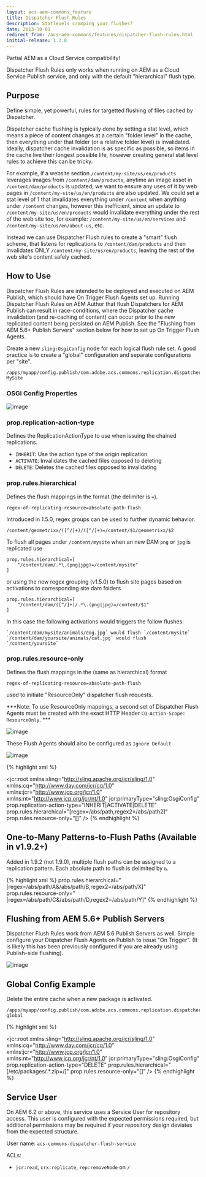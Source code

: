 ```yaml
---
layout: acs-aem-commons_feature
title: Dispatcher Flush Rules
description: Statlevels cramping your flushes?
date: 2013-10-01
redirect_from: /acs-aem-commons/features/dispatcher-flush-rules.html
initial-release: 1.2.0
---
```



<div class="aemcs-incompatible">
    <div class="aemcs-incompatible__title">Partial AEM as a Cloud Service compatibility!</div>
    <p>
         Dispatcher Flush Rules only works when running on AEM as a Cloud Service Publish service, and only with the default "hierarchical" flush type.
    </p>
</div>

## Purpose

Define simple, yet powerful, rules for targetted flushing of files cached by Dispatcher.

Dispatcher cache flushing is typically done by setting a stat level, which means a piece of content changes at a certain "folder level" in the cache, then everything under that folder (or a relative folder level) is invalidated. Ideally, dispatcher cache invalidation is as specific as possible, so items in the cache live their longest possible life, however creating general stat level rules to achieve this can be tricky.

For example, if a website section `/content/my-site/us/en/products` leverages images from `/content/dam/products`, anytime an image asset in `/content/dam/products` is updated, we want to ensure any uses of it by web pages in `/content/my-site/us/en/products` are also updated. We could set a stat level of 1 that invalidates everything under `/content` when anything under `/content` changes, however this inefficient, since an update to `/content/my-site/us/en/products` would invalidate everything under the rest of the web site too, for example: `/content/my-site/us/en/services` and `/content/my-site/us/en/about-us`, etc.

Instead we can use Dispatcher Flush rules to create a "smart" flush scheme, that listens for replications to `/content/dam/products` and then invalidates ONLY `/content/my-site/us/en/products`, leaving the rest of the web site's content safely cached.

## How to Use

Dispatcher Flush Rules are intended to be deployed and executed on AEM Publish, which should have  On Trigger Flush Agents set up. Running Dispatcher Flush Rules on AEM Author that flush Dispatchers for AEM Publish can result in race-conditions, where the Dispatcher cache invalidation (and re-caching of content) can occur prior to the new replicated content being persisted on AEM Publish. See the "Flushing from AEM 5.6+ Publish Servers" section below for how to set up On Trigger Flush Agents.

Create a new `sling:OsgiConfig` node for each logical flush rule set. A good practice is to create a "global" configuration and separate configurations per "site".

    /apps/myapp/config.publish/com.adobe.acs.commons.replication.dispatcher.impl.DispatcherFlushRulesImpl-MySite

### OSGi Config Properties

![image](images/osgi-configuration.png)

### prop.replication-action-type

Defines the ReplicationActionType to use when issuing the chained replications.

* `INHERIT`: Use the action type of the origin replication
* `ACTIVATE`: Invalidates the cached files opposed to deleting
* `DELETE`: Deletes the cached files opposed to invalidating
 
### prop.rules.hierarchical

Defines the flush mappings in the format (the delimiter is `=`).

    regex-of-replicating-resource=absolute-path-flush

Introduced in 1.5.0, regex groups can be used to further dynamic behavior.

    /content/geometrixx/([^/]+)/([^/]+)=/content/$1/geometrixx/$2

To flush all pages under `/content/mysite` when an new DAM `png` or `jpg` is replicated use

    prop.rules.hierarchical=[
        "/content/dam/.*\.(png|jpg)=/content/mysite"
    ]

or using the new regex grouping (v1.5.0) to flush site pages based on activations to corresponding site dam folders

    prop.rules.hierarchical=[
        "/content/dam/([^/]+)/.*\.(png|jpg)=/content/$1"
    ]

In this case the following activations would triggers the follow flushes: 

    `/content/dam/mysite/animals/dog.jpg` would flush `/content/mysite`
    `/content/dam/yoursite/animals/cat.jpg` would flush `/content/yoursite`

### prop.rules.resource-only

Defines the flush mappings in the (same as hierarchical) format

    regex-of-replicating-resource=absolute-path-flush

used to initiate "ResourceOnly" dispatcher flush requests.

***Note: To use ResourceOnly mappings, a second set of Dispatcher Flush Agents must be created with the exact HTTP Header `CQ-Action-Scope: ResourceOnly`. ***

![image](images/replication-agent-config-cq-action-scope-resourceonly.png)

These Flush Agents should also be configured as `Ignore Default`

![image](images/replication-agent-config-ignore-default.png)


{% highlight xml %}
<?xml version="1.0" encoding="UTF-8"?>
<jcr:root xmlns:sling="http://sling.apache.org/jcr/sling/1.0" xmlns:cq="http://www.day.com/jcr/cq/1.0"
    xmlns:jcr="http://www.jcp.org/jcr/1.0" xmlns:nt="http://www.jcp.org/jcr/nt/1.0"
    jcr:primaryType="sling:OsgiConfig"
    prop.replication-action-type="INHERIT|ACTIVATE|DELETE"
    prop.rules.hierarchical="[regex=/abs/path,regex2=/abs/path2]"
    prop.rules.resource-only="[]"
    />
{% endhighlight %}  


## One-to-Many Patterns-to-Flush Paths (Available in v1.9.2+)

Added in 1.9.2 (not 1.9.0), multiple flush paths can be assigned to a replication pattern. Each absolute path to flush is delimited by `&`.

{% highlight xml %}
    prop.rules.hierarchical="[regex=/abs/path/A&/abs/path/B,regex2=/abs/path/X]"
    prop.rules.resource-only="[regex=/abs/path/C&/abs/path/D,regex2=/abs/path/Y]"
{% endhighlight %}  

## Flushing from AEM 5.6+ Publish Servers

Dispatcher Flush Rules work from AEM 5.6 Publish Servers as well. Simple configure your Dispatcher Flush Agents on Publish to issue "On Trigger". (It is likely this has been previously configured if you are already using Publish-side flushing).

![image](images/replication-agent-config-on-receive.png)


## Global Config Example

Delete the entire cache when a new package is activated.  

    /apps/myapp/config.publish/com.adobe.acs.commons.replication.dispatcher.impl.DispatcherFlushRulesImpl-global

{% highlight xml %}
<?xml version="1.0" encoding="UTF-8"?>
<jcr:root xmlns:sling="http://sling.apache.org/jcr/sling/1.0" xmlns:cq="http://www.day.com/jcr/cq/1.0"
    xmlns:jcr="http://www.jcp.org/jcr/1.0" xmlns:nt="http://www.jcp.org/jcr/nt/1.0"
    jcr:primaryType="sling:OsgiConfig"
    prop.replication-action-type="DELETE"
    prop.rules.hierarchical="[/etc/packages/.*\.zip=/]"
    prop.rules.resource-only="[]"
    />
{% endhighlight %}     

## Service User

On AEM 6.2 or above, this service uses a Service User for repository access. This user is configured with
the expected permissions required, but additional permissions may be required if your repository design
deviates from the expected structure.

User name: `acs-commons-dispatcher-flush-service`

ACLs:

* `jcr:read`, `crx:replicate`, `rep:removeNode` on `/`
